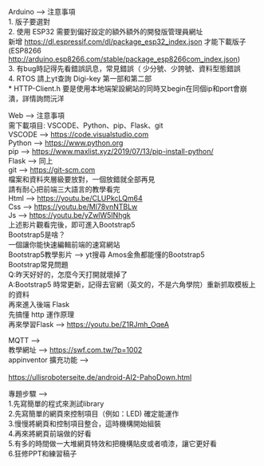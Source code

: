 Arduino --> 注意事項<br> 
    1. 版子要選對<br> 
    2. 使用 ESP32 需要到偏好設定的額外額外的開發版管理員網址<br> 
       新增 https://dl.espressif.com/dl/package_esp32_index.json 才能下載版子<br>
       (ESP8266 http://arduino.esp8266.com/stable/package_esp8266com_index.json)<br> 
    3. 有bug時記得先看錯誤訊息，常見錯誤（ 少分號、少誇號、資料型態錯誤 <br> 
    4. RTOS 請上yt查詢 Digi-key 第一部和第二部<br> 
    * HTTP-Client.h 要是使用本地端架設網站的同時又begin在同個ip和port會崩潰，詳情詢問沅洋<br> 

Web --> 注意事項<br> 
   需下載項目: VSCODE、Python、pip、Flask、git<br> 
      VSCODE --> https://code.visualstudio.com<br> 
      Python --> https://www.python.org<br> 
      pip --> https://www.maxlist.xyz/2019/07/13/pip-install-python/<br> 
      Flask --> 同上<br> 
      git --> https://git-scm.com<br> 
   檔案和資料夾層級要放對，一個放錯就全部再見<br> 
   請有耐心把前端三大語言的教學看完<br> 
      Html --> https://youtu.be/CLUPkcLQm64<br> 
      Css --> https://youtu.be/Ml78vnNTBLw<br> 
      Js --> https://youtu.be/yZwlW5INhgk<br> 
   上述影片觀看完後，即可進入Bootstrap5<br> 
      Bootstrap5是啥？<br> 
         一個讓你能快速編輯前端的速寫網站<br> 
      Bootstrap5教學影片 --> yt搜尋 Amos金魚都能懂的Bootstrap5<br> 
      Bootstrap常見問題<br> 
         Q:昨天好好的，怎麼今天打開就壞掉了<br> 
         A:Bootstrap5 時常更新，記得去官網（英文的，不是六角學院）重新抓取模板上的資料<br> 
   再來進入後端 Flask<br> 
      先搞懂 http 運作原理<br> 
      再來學習Flask --> https://youtu.be/Z1RJmh_OqeA<br> 

MQTT --><br> 
   教學網址 --> https://swf.com.tw/?p=1002<br> 
   appinventor 擴充功能 --><br>  
      https://ullisroboterseite.de/android-AI2-PahoDown.html<br> 

專題步驟 --><br> 
   1.先寫簡單的程式來測試library<br> 
   2.先寫簡單的網頁來控制項目（例如：LED) 確定能運作<br> 
   3.慢慢將網頁和控制項目整合，這時機構開始組裝<br> 
   4.再來將網頁前端做的好看<br> 
   5.有多的時間做一大堆網頁特效和把機構貼皮或者噴漆，讓它更好看<br> 
   6.狂修PPT和練習稿子<br> 
         
    
